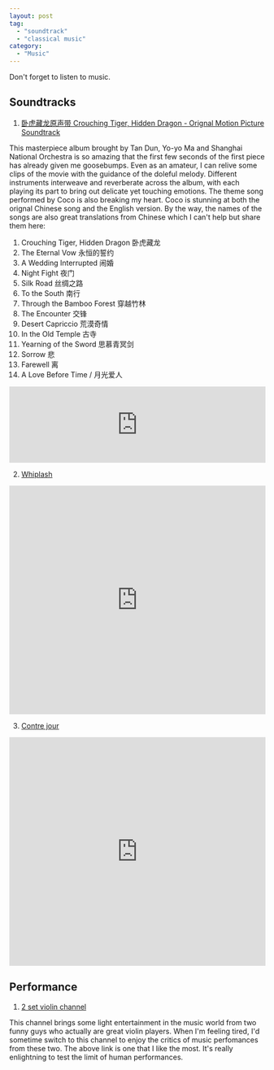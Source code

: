```yaml
---
layout: post
tag:
  - "soundtrack"
  - "classical music"
category:
  - "Music"
---
```


Don't forget to listen to music.

## Soundtracks

1. [卧虎藏龙原声带 Crouching Tiger, Hidden Dragon - Orignal Motion Picture Soundtrack](https://music.apple.com/us/album/crouching-tiger-hidden-dragon-original-motion-picture/1035012026)

This masterpiece album brought by Tan Dun, Yo-yo Ma and Shanghai National Orchestra is so amazing that the first few seconds of the first piece has already given me goosebumps. Even as an amateur, I can relive some clips of the movie with the guidance of the doleful melody. Different instruments interweave and reverberate across the album, with each playing its part to bring out delicate yet touching emotions. The theme song performed by Coco is also breaking my heart. Coco is stunning at both the orignal Chinese song and the English version. By the way, the names of the songs are also great translations from Chinese which I can't help but share them here:

1. Crouching Tiger, Hidden Dragon 卧虎藏龙
2. The Eternal Vow 永恒的誓约
3. A Wedding Interrupted 闹婚
4. Night Fight 夜门
5. Silk Road 丝绸之路
6. To the South 南行
7. Through the Bamboo Forest 穿越竹林
8. The Encounter 交锋
9. Desert Capriccio 荒漠奇情
10. In the Old Temple 古寺
11. Yearning of the Sword 思慕青冥剑
12. Sorrow 悲
13. Farewell 离
14. A Love Before Time / 月光爱人

<iframe allow="autoplay *; encrypted-media *; fullscreen *" frameborder="0" height="150" style="width:100%;max-width:660px;overflow:hidden;background:transparent;" sandbox="allow-forms allow-popups allow-same-origin allow-scripts allow-storage-access-by-user-activation allow-top-navigation-by-user-activation" src="https://embed.music.apple.com/us/album/a-love-before-time/1035012026?i=1035012370"></iframe>

2. [Whiplash](https://music.apple.com/us/album/whiplash-original-motion-picture-soundtrack/1571408218)

<iframe allow="autoplay *; encrypted-media *; fullscreen *" frameborder="0" height="450" style="width:100%;max-width:660px;overflow:hidden;background:transparent;" sandbox="allow-forms allow-popups allow-same-origin allow-scripts allow-storage-access-by-user-activation allow-top-navigation-by-user-activation" src="https://embed.music.apple.com/us/album/whiplash-original-motion-picture-soundtrack/1571408218"></iframe>

3. [Contre jour](https://music.apple.com/us/album/contre-jour-original-soundtrack/477629734)

<iframe allow="autoplay *; encrypted-media *; fullscreen *" frameborder="0" height="450" style="width:100%;max-width:660px;overflow:hidden;background:transparent;" sandbox="allow-forms allow-popups allow-same-origin allow-scripts allow-storage-access-by-user-activation allow-top-navigation-by-user-activation" src="https://embed.music.apple.com/us/album/contre-jour-original-soundtrack/477629734"></iframe>

## Performance

1. [2 set violin channel](https://www.youtube.com/watch?v=a315S3_JtZ8)

This channel brings some light entertainment in the music world from two funny guys who actually are great violin players. When I'm feeling tired, I'd sometime switch to this channel to enjoy the critics of music perfomances from these two. The above link is one that I like the most. It's really enlightning to test the limit of human performances.
